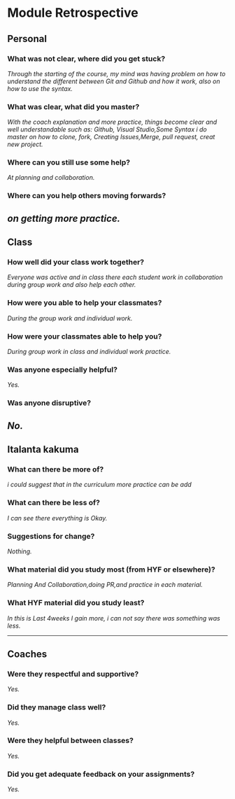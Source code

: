 # Module Retrospective

## Personal

<!-- How did you do in this module? -->

### What was not clear, where did you get stuck?
*Through the starting of the course, my mind was having problem on how to understand the different between Git and Github and how it work, also on how to use the syntax.*

### What was clear, what did you master?
*With the coach explanation and more practice, things become clear and well understandable such as: Github, Visual Studio,Some Syntax
i do master on how to clone, fork, Creating Issues,Merge, pull request, creat new project.*

### Where can you still use some help?
*At planning and collaboration.*

### Where can you help others moving forwards?
*on getting more practice.*
---

## Class

<!-- How did your class do in this module? -->

### How well did your class work together?
*Everyone was active and in class there each student work in collaboration during group work and also help each other.*

### How were you able to help your classmates?
*During the group work and individual work.*

### How were your classmates able to help you?
*During group work in class and individual work practice.*

### Was anyone especially helpful?
*Yes.*

### Was anyone disruptive?
*No.*
---

## Italanta kakuma


<!-- How did HYF do in this module? -->

### What can there be more of?
*i could suggest that in the curriculum more practice can be add*

### What can there be less of?
*I can see there everything is Okay.*
 
### Suggestions for change?
*Nothing.*

### What material did you study most (from HYF or elsewhere)?
*Planning And Collaboration,doing PR,and practice in each material.*

### What HYF material did you study least?
*In this is Last 4weeks I gain more, i can not say there was something was less.*

---

## Coaches

<!-- How did the coaches do in this module? -->

### Were they respectful and supportive?
*Yes.*

### Did they manage class well?
*Yes.*

### Were they helpful between classes?
*Yes.*

### Did you get adequate feedback on your assignments?
*Yes.*
